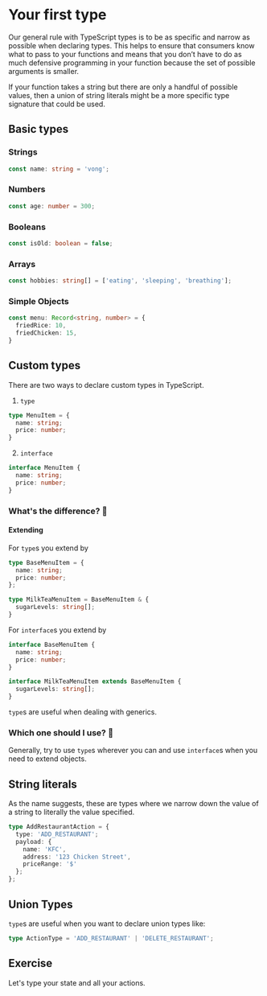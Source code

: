 # Your first type

Our general rule with TypeScript types is to be as specific and narrow as possible when declaring types. This helps to ensure that consumers know what to pass to your functions and means that you don’t have to do as much defensive programming in your function because the set of possible arguments is smaller.

If your function takes a string but there are only a handful of possible values, then a union of string literals might be a more specific type signature that could be used.

## Basic types

### Strings
```ts
const name: string = 'vong';
```

### Numbers
```ts
const age: number = 300;
```

### Booleans
```ts
const isOld: boolean = false;
```

### Arrays
```ts
const hobbies: string[] = ['eating', 'sleeping', 'breathing'];
```

### Simple Objects
```ts
const menu: Record<string, number> = {
  friedRice: 10,
  friedChicken: 15,
}
```

## Custom types
There are two ways to declare custom types in TypeScript.

1. `type`
```ts
type MenuItem = {
  name: string;
  price: number;
}
```

2. `interface`
```ts
interface MenuItem {
  name: string;
  price: number;
}
```

### What's the difference? 🤷

#### Extending
For `type`s you extend by
```ts
type BaseMenuItem = {
  name: string;
  price: number;
};

type MilkTeaMenuItem = BaseMenuItem & {
  sugarLevels: string[];
}
```

For `interface`s you extend by
```ts
interface BaseMenuItem {
  name: string;
  price: number;
}

interface MilkTeaMenuItem extends BaseMenuItem {
  sugarLevels: string[];
}
```

`type`s are useful when dealing with generics.

### Which one should I use? 🤔

Generally, try to use `type`s wherever you can and use `interface`s when you need to extend objects.

## String literals
As the name suggests, these are types where we narrow down the value of a string to literally the value specified.
```ts
type AddRestaurantAction = {
  type: 'ADD_RESTAURANT';
  payload: {
    name: 'KFC',
    address: '123 Chicken Street',
    priceRange: '$'
  };
};
```

## Union Types
`type`s are useful when you want to declare union types like:
```ts
type ActionType = 'ADD_RESTAURANT' | 'DELETE_RESTAURANT';
```

## Exercise
Let's type your state and all your actions.